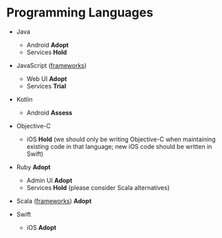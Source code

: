 # Programming Languages

  - Java
    - Android **Adopt**
    - Services **Hold**

  - JavaScript ([frameworks](frameworks/JavaScript.md))
    - Web UI **Adopt**
    - Services **Trial**

  - Kotlin
    - Android **Assess**

  - Objective-C
    - iOS **Hold** (we should only be writing Objective-C when maintaining existing code in that language; new iOS code should be written in Swift)

  - Ruby **Adopt**
    - Admin UI **Adopt**
    - Services **Hold** (please consider Scala alternatives)

  - Scala ([frameworks](frameworks/Scala.md)) **Adopt**

  - Swift
    - iOS **Adopt**
